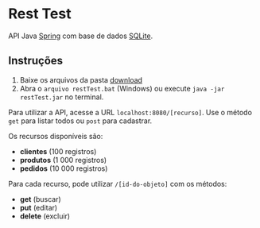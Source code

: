 # Rest Test
API Java [Spring](https://spring.io/) com base de dados [SQLite](http://sqlite.org/).

## Instruções

1. Baixe os arquivos da pasta [download](download)
2. Abra o `arquivo restTest.bat` (Windows) ou execute 
`java -jar restTest.jar` no terminal.


Para utilizar a API, acesse a URL `localhost:8080/[recurso]`.
Use o método `get` para listar todos ou `post` para cadastrar.

Os recursos disponíveis são:

- **clientes** (100 registros)
- **produtos** (1 000 registros)
- **pedidos** (10 000 registros)
  
Para cada recurso, pode utilizar `/[id-do-objeto]` com os métodos:

- **get** (buscar)
- **put** (editar)
- **delete** (excluir)
